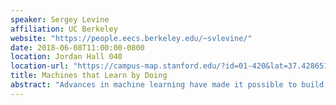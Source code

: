 ```yaml
---
speaker: Sergey Levine
affiliation: UC Berkeley
website: "https://people.eecs.berkeley.edu/~svlevine/"
date: 2018-06-08T11:00:00-0800
location: Jordan Hall 040
location-url: "https://campus-map.stanford.edu/?id=01-420&lat=37.42865133749201&lng=-122.17121865473717&zoom=17"
title: Machines that Learn by Doing
abstract: "Advances in machine learning have made it possible to build algorithms that can make complex and accurate inferences for open-world perception problems, such as recognizing objects in images or recognizing words in human speech. These advances have been enabled by improvements in models and algorithms, such as deep neural networks, advances in the amount of available computation and, crucially, the availability of large amounts of manually-labeled data. However, when we consider how we might build intelligent machines that can act, rather than just perceive, the requirement for massive human-labeled data becomes onerous and, in many cases, prohibitive. In this talk, I will discuss research in my group that aims to make learning fully autonomous, by enabling robots to improve continuously from experience that they collect on their own, either by attempting tasks in the real world, or simply by watching humans acting in their natural environment."
---
```

